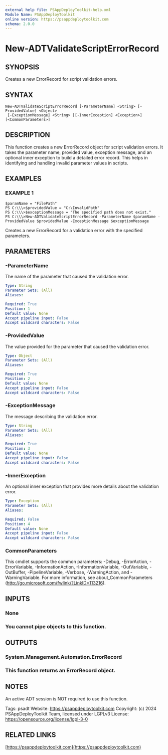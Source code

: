 ```yaml
---
external help file: PSAppDeployToolkit-help.xml
Module Name: PSAppDeployToolkit
online version: https://psappdeploytoolkit.com
schema: 2.0.0
---
```


# New-ADTValidateScriptErrorRecord

## SYNOPSIS
Creates a new ErrorRecord for script validation errors.

## SYNTAX

```
New-ADTValidateScriptErrorRecord [-ParameterName] <String> [-ProvidedValue] <Object>
 [-ExceptionMessage] <String> [[-InnerException] <Exception>] [<CommonParameters>]
```

## DESCRIPTION
This function creates a new ErrorRecord object for script validation errors.
It takes the parameter name, provided value, exception message, and an optional inner exception to build a detailed error record.
This helps in identifying and handling invalid parameter values in scripts.

## EXAMPLES

### EXAMPLE 1
```
$paramName = "FilePath"
PS C:\\\>$providedValue = "C:\InvalidPath"
PS C:\\\>$exceptionMessage = "The specified path does not exist."
PS C:\\\>New-ADTValidateScriptErrorRecord -ParameterName $paramName -ProvidedValue $providedValue -ExceptionMessage $exceptionMessage
```


Creates a new ErrorRecord for a validation error with the specified parameters.

## PARAMETERS

### -ParameterName
The name of the parameter that caused the validation error.

```yaml
Type: String
Parameter Sets: (All)
Aliases:

Required: True
Position: 1
Default value: None
Accept pipeline input: False
Accept wildcard characters: False
```

### -ProvidedValue
The value provided for the parameter that caused the validation error.

```yaml
Type: Object
Parameter Sets: (All)
Aliases:

Required: True
Position: 2
Default value: None
Accept pipeline input: False
Accept wildcard characters: False
```

### -ExceptionMessage
The message describing the validation error.

```yaml
Type: String
Parameter Sets: (All)
Aliases:

Required: True
Position: 3
Default value: None
Accept pipeline input: False
Accept wildcard characters: False
```

### -InnerException
An optional inner exception that provides more details about the validation error.

```yaml
Type: Exception
Parameter Sets: (All)
Aliases:

Required: False
Position: 4
Default value: None
Accept pipeline input: False
Accept wildcard characters: False
```

### CommonParameters
This cmdlet supports the common parameters: -Debug, -ErrorAction, -ErrorVariable, -InformationAction, -InformationVariable, -OutVariable, -OutBuffer, -PipelineVariable, -Verbose, -WarningAction, and -WarningVariable.
For more information, see about_CommonParameters (http://go.microsoft.com/fwlink/?LinkID=113216).

## INPUTS

### None
### You cannot pipe objects to this function.
## OUTPUTS

### System.Management.Automation.ErrorRecord
### This function returns an ErrorRecord object.
## NOTES
An active ADT session is NOT required to use this function.

Tags: psadt
Website: https://psappdeploytoolkit.com
Copyright: (c) 2024 PSAppDeployToolkit Team, licensed under LGPLv3
License: https://opensource.org/license/lgpl-3-0

## RELATED LINKS

[https://psappdeploytoolkit.com](https://psappdeploytoolkit.com)



